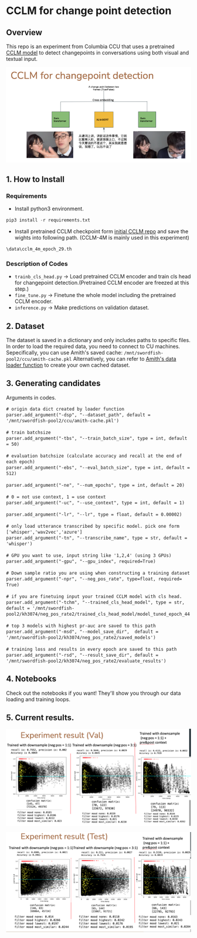 # CCLM for change point detection

## Overview
This repo is an experiment from Columbia CCU that uses a pretrained [CCLM model](https://arxiv.org/abs/2206.00621) to detect changepoints in conversations using both visual and textual input.  

![CCLM for changepoint detection](img/1.png)


## 1. How to Install

### Requirements
- Install python3 environment.
```python 
pip3 install -r requirements.txt
```
- Install pretrained CCLM checkpoint form [initial CCLM repo](https://github.com/zengyan-97/CCLM) and save the wights into following path. (CCLM-4M is mainly used in this experiment)
```
\data\cclm_4m_epoch_29.th
```

### Description of Codes
- `trainb_cls_head.py` -> Load pretrained CCLM encoder and train cls head for changepoint detection.(Pretrained CCLM encoder are freezed at this step.)
- `fine_tune.py` -> Finetune the whole model including the pretrained CCLM encoder.
- `inference.py` -> Make predictions on validation dataset.


## 2. Dataset
The dataset is saved in a dictionary and only includes paths to specific files. In order to load the required data, you need to connect to CU machines.
Sepecifically, you can use Amith's saved cache: `/mnt/swordfish-pool2/ccu/amith-cache.pkl`
Alternatively, you can refer to [Amith's data loader function](https://github.com/amith-ananthram/columbia-ccu/tree/main/loaders) to create your own cached dataset.

## 3. Generating candidates

Arguments in codes.
```
# origin data dict created by loader function
parser.add_argument("-dsp", "--dataset_path", default = '/mnt/swordfish-pool2/ccu/amith-cache.pkl')

# train batchsize
parser.add_argument("-tbs", "--train_batch_size", type = int, default = 50)

# evaluation batchsize (calculate accuracy and recall at the end of each epoch)
parser.add_argument("-ebs", "--eval_batch_size", type = int, default = 512)

parser.add_argument("-ne", "--num_epochs", type = int, default = 20)

# 0 = not use context, 1 = use context 
parser.add_argument("-uc", "--use_context", type = int, default = 1)

parser.add_argument("-lr", "--lr", type = float, default = 0.00002)

# only load utterance transcribed by specific model. pick one form ['whisper','wav2vec','azure']
parser.add_argument("-tn", "--transcribe_name", type = str, default = 'whisper')

# GPU you want to use, input string like '1,2,4' (using 3 GPUs)
parser.add_argument("-gpu", "--gpu_index", required=True)

# Down sample ratio you are using when constructing a training dataset
parser.add_argument("-npr", "--neg_pos_rate", type=float, required= True)

# if you are finetuing input your trained CCLM model with cls head.
parser.add_argument("-tchm", "--trained_cls_head_model", type = str, default = '/mnt/swordfish-pool2/kh3074/neg_pos_rate2/trained_cls_head_model/model_tuned_epoch_44')

# top 3 models with highest pr-auc are saved to this path
parser.add_argument("-msd", "--model_save_dir",  default = '/mnt/swordfish-pool2/kh3074/neg_pos_rate2/saved_models')

# training loss and results in every epoch are saved to this path
parser.add_argument("-rsd", "--result_save_dir", default = '/mnt/swordfish-pool2/kh3074/neg_pos_rate2/evaluate_results')
```

## 4. Notebooks
Check out the notebooks if you want! They'll show you through our data loading and training loops.

## 5. Current results. 

![result on val dataset](img/2.png)  

![result on test dataset](img/3.png)

